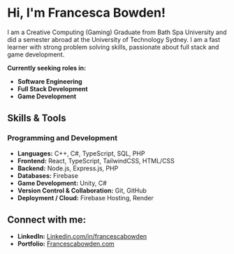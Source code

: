 # Hi, I'm Francesca Bowden!
I am a Creative Computing (Gaming) Graduate from Bath Spa University and did a semester abroad at the University of Technology Sydney. I am a fast learner with strong problem solving skills, passionate about full stack and game development.

**Currently seeking roles in:**
- **Software Engineering** 
- **Full Stack Development** 
- **Game Development**


## Skills & Tools
### Programming and Development
- **Languages:** C++, C#, TypeScript, SQL, PHP  
- **Frontend:** React, TypeScript, TailwindCSS, HTML/CSS
- **Backend:** Node.js, Express.js, PHP  
- **Databases:** Firebase  
- **Game Development:** Unity, C#
- **Version Control & Collaboration:** Git, GitHub  
- **Deployment / Cloud:** Firebase Hosting, Render

## Connect with me:

- **LinkedIn:** [Linkedin.com/in/francescabowden](www.linkedin.com/in/francescabowden)  
- **Portfolio:** [Francescabowden.com](http://francescabowden.com/)
